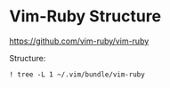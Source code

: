 # Vim-Ruby Structure

https://github.com/vim-ruby/vim-ruby

Structure:

```vim
! tree -L 1 ~/.vim/bundle/vim-ruby
```


